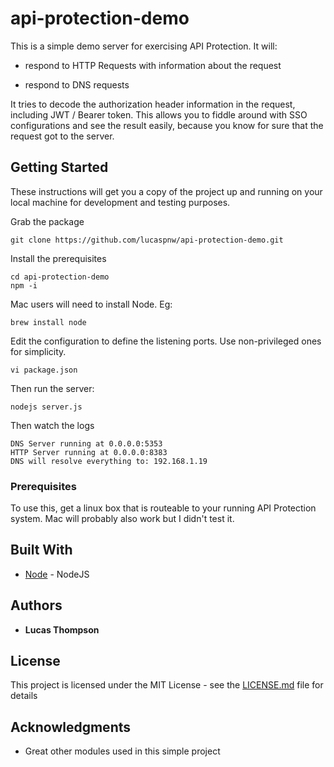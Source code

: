# api-protection-demo

This is a simple demo server for exercising API Protection. It will:

* respond to HTTP Requests with information about the request

* respond to DNS requests

It tries to decode the authorization header information in the request, including JWT / Bearer token. This allows you to fiddle around with SSO configurations and see the result easily, because you know for sure that the request got to the server.


## Getting Started

These instructions will get you a copy of the project up and running on your local machine for development and testing purposes.


Grab the package

```
git clone https://github.com/lucaspnw/api-protection-demo.git
```

Install the prerequisites

```
cd api-protection-demo
npm -i
```

Mac users will need to install Node. Eg: 
```
brew install node
```

Edit the configuration to define the listening ports. Use non-privileged ones for simplicity.

```
vi package.json
```

Then run the server:

```
nodejs server.js
```

Then watch the logs

 ```
DNS Server running at 0.0.0.0:5353
HTTP Server running at 0.0.0.0:8383
DNS will resolve everything to: 192.168.1.19
```

### Prerequisites

To use this, get a linux box that is routeable to your running API Protection system. Mac will probably also work but I didn't test it.


## Built With

* [Node](http://www.nodejs.org/) - NodeJS


## Authors

* **Lucas Thompson**

## License

This project is licensed under the MIT License - see the [LICENSE.md](LICENSE.md) file for details

## Acknowledgments

* Great other modules used in this simple project

